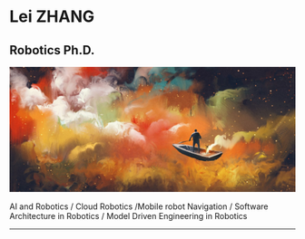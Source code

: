 # Lei ZHANG

## Robotics Ph.D.

![](img/bandeau.jpg)

AI and Robotics / Cloud Robotics /Mobile robot Navigation / Software Architecture in Robotics / Model Driven Engineering in Robotics 

---

